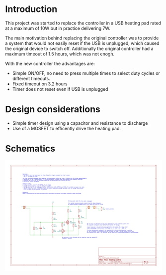 # Introduction

This project was started to replace the controller in a USB heating pad rated at a maximum of 10W but in practice delivering 7W.

The main motivation behind replacing the original controller was to provide a system that would not easily reset if the USB is unplugged, which caused the original device to switch off. Additionally the original controller had a maximum timeout of 1.5 hours, which was not enogh.

With the new controller the advantages are:
* Simple ON/OFF, no need to press multiple times to select duty cycles or different timeouts.
* Fixed timeout on 3.2 hours
* Timer does not reset even if USB is unplugged

# Design considerations

* Simple timer design using a capacitor and resistance to discharge
* Use of a MOSFET to efficently drive the heating pad.

# Schematics

![](schematics/heating_pad_timer.svg)

